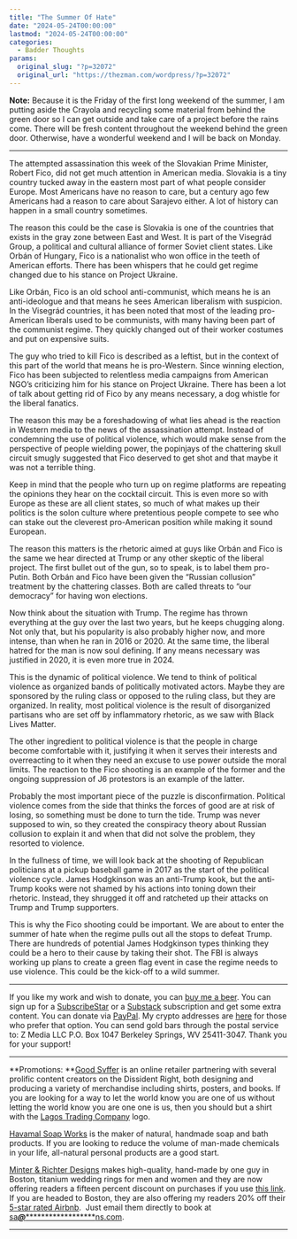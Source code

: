 ```yaml
---
title: "The Summer Of Hate"
date: "2024-05-24T00:00:00"
lastmod: "2024-05-24T00:00:00"
categories:
  - Badder Thoughts
params:
  original_slug: "?p=32072"
  original_url: "https://thezman.com/wordpress/?p=32072"
---
```


**Note:** Because it is the Friday of the first long weekend of the
summer, I am putting aside the Crayola and recycling some material from
behind the green door so I can get outside and take care of a project
before the rains come. There will be fresh content throughout the
weekend behind the green door. Otherwise, have a wonderful weekend and I
will be back on Monday.

------------------------------------------------------------------------

The attempted assassination this week of the Slovakian Prime Minister,
Robert Fico, did not get much attention in American media. Slovakia is a
tiny country tucked away in the eastern most part of what people
consider Europe. Most Americans have no reason to care, but a century
ago few Americans had a reason to care about Sarajevo either. A lot of
history can happen in a small country sometimes.

The reason this could be the case is Slovakia is one of the countries
that exists in the gray zone between East and West. It is part of the
Visegrád Group, a political and cultural alliance of former Soviet
client states. Like Orbán of Hungary, Fico is a nationalist who won
office in the teeth of American efforts. There has been whispers that he
could get regime changed due to his stance on Project Ukraine.

Like Orbán, Fico is an old school anti-communist, which means he is an
anti-ideologue and that means he sees American liberalism with
suspicion. In the Visegrád countries, it has been noted that most of the
leading pro-American liberals used to be communists, with many having
been part of the communist regime. They quickly changed out of their
worker costumes and put on expensive suits.

The guy who tried to kill Fico is described as a leftist, but in the
context of this part of the world that means he is pro-Western. Since
winning election, Fico has been subjected to relentless media campaigns
from American NGO’s criticizing him for his stance on Project Ukraine.
There has been a lot of talk about getting rid of Fico by any means
necessary, a dog whistle for the liberal fanatics.

The reason this may be a foreshadowing of what lies ahead is the
reaction in Western media to the news of the assassination attempt.
Instead of condemning the use of political violence, which would make
sense from the perspective of people wielding power, the popinjays of
the chattering skull circuit smugly suggested that Fico deserved to get
shot and that maybe it was not a terrible thing.

Keep in mind that the people who turn up on regime platforms are
repeating the opinions they hear on the cocktail circuit. This is even
more so with Europe as these are all client states, so much of what
makes up their politics is the solon culture where pretentious people
compete to see who can stake out the cleverest pro-American position
while making it sound European.

The reason this matters is the rhetoric aimed at guys like Orbán and
Fico is the same we hear directed at Trump or any other skeptic of the
liberal project. The first bullet out of the gun, so to speak, is to
label them pro-Putin. Both Orbán and Fico have been given the “Russian
collusion” treatment by the chattering classes. Both are called threats
to “our democracy” for having won elections.

Now think about the situation with Trump. The regime has thrown
everything at the guy over the last two years, but he keeps chugging
along. Not only that, but his popularity is also probably higher now,
and more intense, than when he ran in 2016 or 2020. At the same time,
the liberal hatred for the man is now soul defining. If any means
necessary was justified in 2020, it is even more true in 2024.

This is the dynamic of political violence. We tend to think of political
violence as organized bands of politically motivated actors. Maybe they
are sponsored by the ruling class or opposed to the ruling class, but
they are organized. In reality, most political violence is the result of
disorganized partisans who are set off by inflammatory rhetoric, as we
saw with Black Lives Matter.

The other ingredient to political violence is that the people in charge
become comfortable with it, justifying it when it serves their interests
and overreacting to it when they need an excuse to use power outside the
moral limits. The reaction to the Fico shooting is an example of the
former and the ongoing suppression of J6 protestors is an example of the
latter.

Probably the most important piece of the puzzle is disconfirmation.
Political violence comes from the side that thinks the forces of good
are at risk of losing, so something must be done to turn the tide. Trump
was never supposed to win, so they created the conspiracy theory about
Russian collusion to explain it and when that did not solve the problem,
they resorted to violence.

In the fullness of time, we will look back at the shooting of Republican
politicians at a pickup baseball game in 2017 as the start of the
political violence cycle. James Hodgkinson was an anti-Trump kook, but
the anti-Trump kooks were not shamed by his actions into toning down
their rhetoric. Instead, they shrugged it off and ratcheted up their
attacks on Trump and Trump supporters.

This is why the Fico shooting could be important. We are about to enter
the summer of hate when the regime pulls out all the stops to defeat
Trump. There are hundreds of potential James Hodgkinson types thinking
they could be a hero to their cause by taking their shot. The FBI is
always working up plans to create a green flag event in case the regime
needs to use violence. This could be the kick-off to a wild summer.

------------------------------------------------------------------------

If you like my work and wish to donate, you can
<a href="https://www.buymeacoffee.com/mujolulu" rel="noopener"
target="_blank">buy me a beer</a>. You can sign up for a
<a href="https://www.subscribestar.com/the-z-blog" rel="noopener"
target="_blank">SubscribeStar</a> or a
<a href="https://thedissident.substack.com/" rel="noopener"
target="_blank">Substack</a> subscription and get some extra content.
You can donate via <a
href="https://www.paypal.com/donate/?cmd=_s-xclick&amp;hosted_button_id=UDAS2Q8JYA6CN&amp;source=url"
rel="noopener" target="_blank">PayPal</a>. My crypto addresses are
<a href="https://thezman.com/wordpress/?page_id=22713" rel="noopener"
target="_blank">here</a> for those who prefer that option. You can send
gold bars through the postal service to: Z Media LLC P.O. Box 1047
Berkeley Springs, WV 25411-3047. Thank you for your support!

------------------------------------------------------------------------

**Promotions: **<a href="https://goodsvffer.com/" rel="noopener" target="_blank">Good
Svffer</a> is an online retailer partnering with several prolific
content creators on the Dissident Right, both designing and producing a
variety of merchandise including shirts, posters, and books. If you are
looking for a way to let the world know you are one of us without
letting the world know you are one one is us, then you should but a
shirt with the
<a href="https://goodsvffer.com/products/lagos-trading-company"
rel="noopener" target="_blank">Lagos Trading Company</a> logo.

<a href="https://havamalsoapworks.com/" rel="noopener"
target="_blank">Havamal Soap Works</a> is the maker of natural, handmade
soap and bath products. If you are looking to reduce the volume of
man-made chemicals in your life, all-natural personal products are a
good start.

<a href="https://www.minterandrichterdesigns.com/"
rel="noreferrer nofollow noopener" target="_blank">Minter &amp; Richter
Designs</a> makes high-quality, hand-made by one guy in Boston, titanium
wedding rings for men and women and they are now offering readers a
fifteen percent discount on purchases if you use
<a href="https://www.minterandrichterdesigns.com/discount/ZMAN"
rel="noreferrer nofollow noopener" target="_blank">this link</a>.
<span class="highlight"><span class="colour"><span class="font"><span class="size">If
you are headed to Boston, they are also offering my readers 20% off
their <a
href="https://www.airbnb.com/users/7988017/listings?user_id=7988017&amp;s=3"
rel="noopener noreferrer" target="_blank">5-star rated Airbnb</a>.  Just
email them directly to book at
<a href="mailto:sa***@*********************ns.com"
data-original-string="PqHAvgiMvrZWwwjt1+TOkA==cb7NmIeSgwH/U1ALyaEPaPgxVhxKPO5FEvVY3uJFRrgeizc8/kpYBHXyTDb7LeN/UAh"><span
class="apbct-email-encoder"
data-original-string="vZONATLlxbkHFAk0HoN/XQ==cb7A5JsgAEs8Sxw5MAlBejO2VjR99uhIprlEKIxxGcIIm2iO0WKhYO4ykfKYszOmE65"
title="This contact has been encoded by Anti-Spam by CleanTalk. Click to decode. To finish the decoding make sure that JavaScript is enabled in your browser.">sa<span
class="apbct-blur">***</span>@<span
class="apbct-blur">*********************</span>ns.com</span></a>.</span></span></span></span>

------------------------------------------------------------------------
